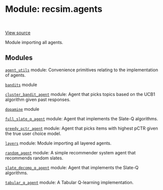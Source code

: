 <div itemscope itemtype="http://developers.google.com/ReferenceObject">
<meta itemprop="name" content="recsim.agents" />
<meta itemprop="path" content="Stable" />
</div>

# Module: recsim.agents

<table class="tfo-notebook-buttons tfo-api" align="left">
</table>

<a target="_blank" href="https://github.com/google-research/recsim/tree/master/recsim/agents/__init__.py">View
source</a>

Module importing all agents.

<!-- Placeholder for "Used in" -->

## Modules

[`agent_utils`](../recsim/agents/agent_utils.md) module: Convenience primitives
relating to the implementation of agents.

[`bandits`](../recsim/agents/bandits.md) module

[`cluster_bandit_agent`](../recsim/agents/cluster_bandit_agent.md) module: Agent
that picks topics based on the UCB1 algorithm given past responses.

[`dopamine`](../recsim/agents/dopamine.md) module

[`full_slate_q_agent`](../recsim/agents/full_slate_q_agent.md) module: Agent
that implements the Slate-Q algorithms.

[`greedy_pctr_agent`](../recsim/agents/greedy_pctr_agent.md) module: Agent that
picks items with highest pCTR given the true user choice model.

[`layers`](../recsim/agents/layers.md) module: Module importing all layered
agents.

[`random_agent`](../recsim/agents/random_agent.md) module: A simple recommender
system agent that recommends random slates.

[`slate_decomp_q_agent`](../recsim/agents/slate_decomp_q_agent.md) module: Agent
that implements the Slate-Q algorithms.

[`tabular_q_agent`](../recsim/agents/tabular_q_agent.md) module: A Tabular
Q-learning implementation.
